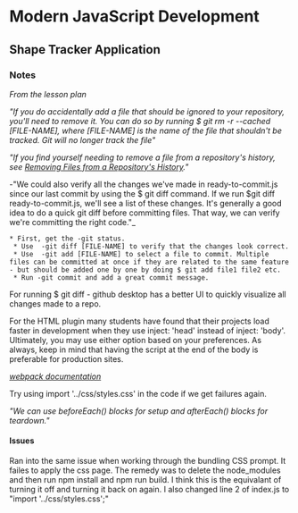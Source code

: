 # Modern JavaScript Development
## Shape Tracker Application




 ### Notes

  _From the lesson plan_

  _"If you do accidentally add a file that should be ignored to your repository, you'll need to remove it. You can do so by running $ git rm -r --cached [FILE-NAME], where [FILE-NAME] is the name of the file that shouldn't be tracked. Git will no longer track the file"_

  _"If you find yourself needing to remove a file from a repository's history, see [Removing Files from a Repository's History](https://docs.github.com/en/repositories/working-with-files/managing-large-files/about-large-files-on-github)."_

  -"We could also verify all the changes we've made in ready-to-commit.js since our last commit by using the $ git diff command. If we run $git diff ready-to-commit.js, we'll see a list of these changes. It's generally a good idea to do a quick git diff before committing files. That way, we can verify we're committing the right code."_

    * First, get the -git status.
     * Use  -git diff [FILE-NAME] to verify that the changes look correct.
     * Use  -git add [FILE-NAME] to select a file to commit. Multiple files can be committed at once if they are related to the same feature - but should be added one by one by doing $ git add file1 file2 etc.
     * Run -git commit and add a great commit message.

  For running $ git diff - github desktop has a better UI to quickly visualize all changes made to a repo. 

  For the HTML plugin many students have found that their projects load faster in development when they use inject: 'head' instead of inject: 'body'. Ultimately, you may use either option based on your preferences. As always, keep in mind that having the script at the end of the body is preferable for production sites.

  _[webpack documentation](https://webpack.js.org/)_

  Try using import '../css/styles.css' in the code if we get failures again. 

  _"We can use beforeEach() blocks for setup and afterEach() blocks for teardown."_

  #### Issues 

  Ran into the same issue when working through the bundling CSS prompt. It failes to apply the css page. The remedy was to delete the node_modules and then run npm install and npm run build. I think this is the equivalant of turning it off and turning it back on again. I also changed line 2 of index.js to "import '../css/styles.css';"

   

